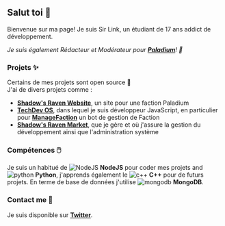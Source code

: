 ## Salut toi 👋

Bienvenue sur ma page! Je suis Sir Link, un étudiant de 17 ans addict de développement. 

*Je suis également Rédacteur et Modérateur pour **[Paladium](https://paladium-pvp.fr)**! 📝*

### Projets ✨

Certains de mes projets sont open source 👀  
J'ai de divers projets comme :

* **[Shadow's Raven Website](https://github.com/SirLink23/ShadowsRaven-Website)**, un site pour une faction Paladium  
* **[TechDev OS](https://discord.gg/Z7d2StRDVN)**, dans lequel je suis développeur JavaScript, en particulier pour **[ManageFaction](https://discord.gg/V49nAfdhFw)** un bot de gestion de Faction
* **[Shadow's Raven Market](https://discord.gg/UaysXErMZT)**, que je gère et où j'assure la gestion du développement ainsi que l'administration système

### Compétences 🖱️

Je suis un habitué de ![NodeJS](https://github.com/SirLink23/SirLink/raw/main/node-js.png) **NodeJS** pour coder mes projets and ![python](https://github.com/SirLink23/SirLink/raw/main/python.png) **Python**, j'apprends également le ![c++](https://github.com/SirLink23/SirLink/raw/main/c++.png) **C++** pour de futurs projets. En terme de base de données j'utilise ![mongodb](https://github.com/SirLink23/SirLink/raw/main/mongodb.png) **MongoDB**.

### Contact me 🤝

Je suis disponible sur **[Twitter](https://twitter.com/_SirLink)**.
